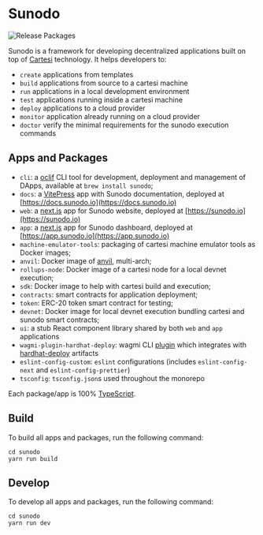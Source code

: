 # Sunodo

![Release Packages](https://github.com/sunodo/sunodo/actions/workflows/release.yaml/badge.svg)

Sunodo is a framework for developing decentralized applications built on top of [Cartesi](http://cartesi.io) technology.
It helps developers to:

-   `create` applications from templates
-   `build` applications from source to a cartesi machine
-   `run` applications in a local development environment
-   `test` applications running inside a cartesi machine
-   `deploy` applications to a cloud provider
-   `monitor` application already running on a cloud provider
-   `doctor` verify the minimal requirements for the sunodo execution commands

## Apps and Packages

-   `cli`: a [oclif](https://oclif.io) CLI tool for development, deployment and management of DApps, available at `brew install sunodo`;
-   `docs`: a [VitePress](https://vitepress.dev/) app with Sunodo documentation, deployed at [https://docs.sunodo.io](https://docs.sunodo.io)
-   `web`: a [next.js](https://nextjs.org/) app for Sunodo website, deployed at [https://sunodo.io](https://sunodo.io)
-   `app`: a [next.js](https://nextjs.org/) app for Sunodo dashboard, deployed at [https://app.sunodo.io](https://app.sunodo.io)
-   `machine-emulator-tools`: packaging of cartesi machine emulator tools as Docker images;
-   `anvil`: Docker image of [anvil](https://book.getfoundry.sh/reference/anvil/), multi-arch;
-   `rollups-node`: Docker image of a cartesi node for a local devnet execution;
-   `sdk`: Docker image to help with cartesi build and execution;
-   `contracts`: smart contracts for application deployment;
-   `token`: ERC-20 token smart contract for testing;
-   `devnet`: Docker image for local devnet execution bundling cartesi and sunodo smart contracts;
-   `ui`: a stub React component library shared by both `web` and `app` applications
-   `wagmi-plugin-hardhat-deploy`: wagmi CLI [plugin](https://wagmi.sh/cli/plugins) which integrates with [hardhat-deploy](https://github.com/wighawag/hardhat-deploy) artifacts
-   `eslint-config-custom`: `eslint` configurations (includes `eslint-config-next` and `eslint-config-prettier`)
-   `tsconfig`: `tsconfig.json`s used throughout the monorepo

Each package/app is 100% [TypeScript](https://www.typescriptlang.org/).

## Build

To build all apps and packages, run the following command:

```shell
cd sunodo
yarn run build
```

## Develop

To develop all apps and packages, run the following command:

```shell
cd sunodo
yarn run dev
```
